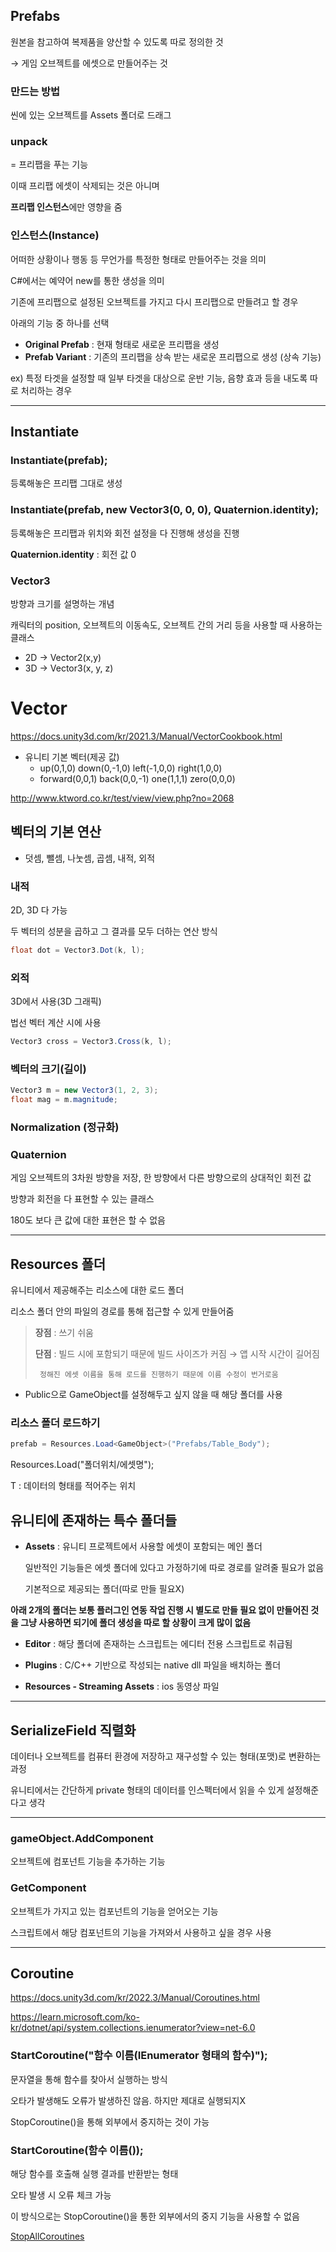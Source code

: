 ## Prefabs

원본을 참고하여 복제품을 양산할 수 있도록 따로 정의한 것

→ 게임 오브젝트를 에셋으로 만들어주는 것

### 만드는 방법

씬에 있는 오브젝트를 Assets 폴더로 드래그 

### unpack

= 프리팹을 푸는 기능

이때 프리팹 에셋이 삭제되는 것은 아니며

**프리팹 인스턴스**에만 영향을 줌

### 인스턴스(Instance)

어떠한 상황이나 행동 등 무언가를 특정한 형태로 만들어주는 것을 의미

C#에서는 예약어 new를 통한 생성을 의미

기존에 프리팹으로 설정된 오브젝트를 가지고 다시 프리팹으로 만들려고 할 경우

아래의 기능 중 하나를 선택

- **Original Prefab** : 현재 형태로 새로운 프리팹을 생성
- **Prefab Variant** : 기존의 프리팹을 상속 받는 새로운 프리팹으로 생성 (상속 기능)

ex) 특정 타겟을 설정할 때 일부 타겟을 대상으로 운반 기능, 음향 효과 등을 내도록 따로 처리하는 경우

---

## Instantiate

### Instantiate(prefab);

등록해놓은 프리팹 그대로 생성

### Instantiate(prefab, new Vector3(0, 0, 0), Quaternion.identity);

등록해놓은 프리팹과 위치와 회전 설정을 다 진행해 생성을 진행

**Quaternion.identity** : 회전 값 0

### Vector3

방향과 크기를 설명하는 개념

캐릭터의 position, 오브젝트의 이동속도, 오브젝트 간의 거리 등을 사용할 때 사용하는 클래스

- 2D -> Vector2(x,y)
- 3D -> Vector3(x, y, z)

# Vector

https://docs.unity3d.com/kr/2021.3/Manual/VectorCookbook.html

- 유니티 기본 벡터(제공 값)
    - up(0,1,0) down(0,-1,0) left(-1,0,0) right(1,0,0)
    - forward(0,0,1) back(0,0,-1) one(1,1,1) zero(0,0,0)

http://www.ktword.co.kr/test/view/view.php?no=2068

## 벡터의 기본 연산

- 덧셈, 뺄셈, 나눗셈, 곱셈, 내적, 외적

### **내적**

2D, 3D 다 가능

두 벡터의 성분을 곱하고 그 결과를 모두 더하는 연산 방식

```csharp
float dot = Vector3.Dot(k, l);
```

### **외적**

3D에서 사용(3D 그래픽)

법선 벡터 계산 시에 사용

```csharp
Vector3 cross = Vector3.Cross(k, l);
```

### 벡터의 크기(길이)

```csharp
Vector3 m = new Vector3(1, 2, 3);
float mag = m.magnitude;
```

### Normalization (정규화)

### Quaternion

게임 오브젝트의 3차원 방향을 저장, 한 방향에서 다른 방향으로의 상대적인 회전 값

방향과 회전을 다 표현할 수 있는 클래스

180도 보다 큰 값에 대한 표현은 할 수 없음

---

## Resources 폴더

유니티에서 제공해주는 리소스에 대한 로드 폴더

리소스 폴더 안의 파일의 경로를 통해 접근할 수 있게 만들어줌

> **장점** : 쓰기 쉬움
> 
> 
> **단점** : 빌드 시에 포함되기 때문에 빌드 사이즈가 커짐 → 앱 시작 시간이 길어짐
> 
>      정해진 에셋 이름을 통해 로드를 진행하기 때문에 이름 수정이 번거로움 
> 
- Public으로 GameObject를 설정해두고 싶지 않을 때 해당 폴더를 사용

### 리소스 폴더 로드하기

```csharp
prefab = Resources.Load<GameObject>("Prefabs/Table_Body");
```

Resources.Load<T>("폴더위치/에셋명");

T : 데이터의 형태를 적어주는 위치

## 유니티에 존재하는 특수 폴더들

- **Assets** : 유니티 프로젝트에서 사용할 에셋이 포함되는 메인 폴더
    
    일반적인 기능들은 에셋 폴더에 있다고 가정하기에 따로 경로를 알려줄 필요가 없음
    
    기본적으로 제공되는 폴더(따로 만들 필요X)
    

**아래 2개의 폴더는 보통 플러그인 연동 작업 진행 시 별도로 만들 필요 없이 만들어진 것을 그냥 사용하면 되기에 폴더 생성을 따로 할 상황이 크게 많이 없음**

- **Editor** : 해당 폴더에 존재하는 스크립트는 에디터 전용 스크립트로 취급됨
- **Plugins** : C/C++ 기반으로 작성되는 native dll 파일을 배치하는 폴더

- **Resources - Streaming Assets** : ios 동영상 파일

---

## SerializeField 직렬화

데이터나 오브젝트를 컴퓨터 환경에 저장하고 재구성할 수 있는 형태(포맷)로 변환하는 과정

유니티에서는 간단하게 private 형태의 데이터를 인스펙터에서 읽을 수 있게 설정해준다고 생각

---

### gameObject.AddComponent<T>

오브젝트에 컴포넌트 기능을 추가하는 기능

### GetComponent<T>

오브젝트가 가지고 있는 컴포넌트의 기능을 얻어오는 기능

스크립트에서 해당 컴포넌트의 기능을 가져와서 사용하고 싶을 경우 사용

---

## Coroutine

https://docs.unity3d.com/kr/2022.3/Manual/Coroutines.html

https://learn.microsoft.com/ko-kr/dotnet/api/system.collections.ienumerator?view=net-6.0

### StartCoroutine("함수 이름(IEnumerator 형태의 함수)");

문자열을 통해 함수를 찾아서 실행하는 방식

오타가 발생해도 오류가 발생하진 않음. 하지만 제대로 실행되지X

StopCoroutine()을 통해 외부에서 중지하는 것이 가능

### StartCoroutine(함수 이름());

해당 함수를 호출해 실행 결과를 반환받는 형태

오타 발생 시 오류 체크 가능

이 방식으로는 StopCoroutine()을 통한 외부에서의 중지 기능을 사용할 수 없음

[StopAllCoroutines](https://www.notion.so/StopAllCoroutines-b9467425f92d4e108aa2bf6a129f72c7?pvs=21)
